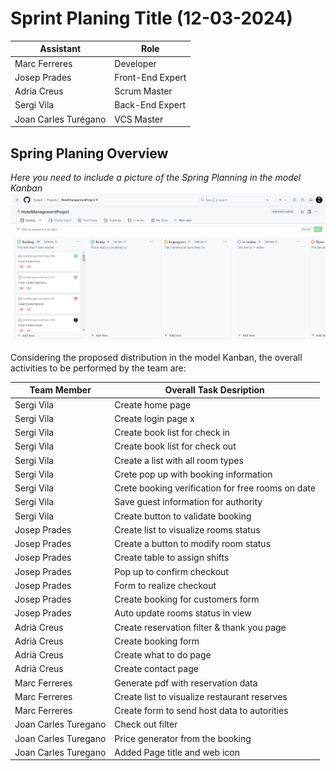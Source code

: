 # Sprint Planing Title (12-03-2024)

| Assistant            | Role             |  
|----------------------|------------------|
| Marc Ferreres        | Developer        |   
| Josep Prades         | Front-End Expert |  
| Adria Creus          | Scrum Master     |  
| Sergi Vila           | Back-End Expert  |  
| Joan Carles Turégano | VCS Master       |


## Spring Planing Overview

*Here you need to include a picture of the Spring Planning in the model Kanban*
![Spring Planing](SprintPlaning.png)

Considering the proposed distribution in the model Kanban, the overall activities to be performed by the team are: 


| Team Member          | Overall Task Desription                           |  
|----------------------|---------------------------------------------------|
| Sergi Vila           | Create home page                                  |   
| Sergi Vila           | Create login page x                               |   
| Sergi Vila           | Create book list for check in                     |   
| Sergi Vila           | Create book list for check out                    |   
| Sergi Vila           | Create a list with all room types                 |   
| Sergi Vila           | Crete pop up with booking information             |   
| Sergi Vila           | Crete booking verification for free rooms on date |   
| Sergi Vila           | Save guest information for authority              |   
| Sergi Vila           | Create button to validate booking                 |   
| Josep Prades         | Create list to visualize rooms status             |  
| Josep Prades         | Create a button to modify room status             |  
| Josep Prades         | Create table to assign shifts                     |  
| Josep Prades         | Pop up to confirm checkout                        |  
| Josep Prades         | Form to realize checkout                          |  
| Josep Prades         | Create booking for customers form                 |  
| Josep Prades         | Auto update rooms status in view                  |  
| Adrià Creus          | Create reservation filter & thank you page        |  
| Adrià Creus          | Create booking form                               | 
| Adrià Creus          | Create what to do page                            |
| Adrià Creus          | Create contact page                               | 
| Marc Ferreres        | Generate pdf with reservation data                |  
| Marc Ferreres        | Create list to visualize restaurant reserves      |  
| Marc Ferreres        | Create form to send host data to autorities       |  
| Joan Carles Turegano | Check out filter                                  |
| Joan Carles Turegano | Price generator from the booking                  |
| Joan Carles Turegano | Added Page title and web icon                     |



